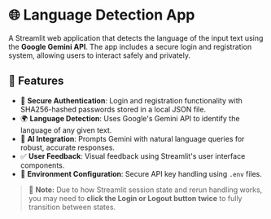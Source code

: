 # 🌐 Language Detection App

A Streamlit web application that detects the language of the input text using the **Google Gemini API**. The app includes a secure login and registration system, allowing users to interact safely and privately.

## 🚀 Features

- 🔐 **Secure Authentication**: Login and registration functionality with SHA256-hashed passwords stored in a local JSON file.
- 🌍 **Language Detection**: Uses Google's Gemini API to identify the language of any given text.
- 🧠 **AI Integration**: Prompts Gemini with natural language queries for robust, accurate responses.
- ✅ **User Feedback**: Visual feedback using Streamlit's user interface components.
- 📄 **Environment Configuration**: Secure API key handling using `.env` files.

> 📝 **Note:** Due to how Streamlit session state and rerun handling works, you may need to **click the Login or Logout button twice** to fully transition between states.
